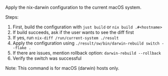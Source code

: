 Apply the nix-darwin configuration to the current macOS system.

Steps:
1. First, build the configuration with `just build` or `nix build .#<hostname>`
2. If build succeeds, ask if the user wants to see the diff first
3. If yes, run `nix-diff /run/current-system ./result`
4. Apply the configuration using `./result/sw/bin/darwin-rebuild switch --flake .`
5. If there are issues, mention rollback option: `darwin-rebuild --rollback`
6. Verify the switch was successful

Note: This command is for macOS (darwin) hosts only.
